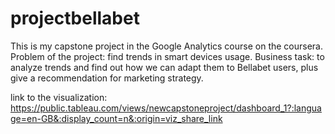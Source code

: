 # projectbellabet
This is my capstone project in the Google Analytics course on the coursera.
Problem of the project: find trends in smart devices usage.
Business task: to analyze trends and find out how we can adapt them to Bellabet users, plus give a recommendation for marketing strategy.

link to the visualization: https://public.tableau.com/views/newcapstoneproject/dashboard_1?:language=en-GB&:display_count=n&:origin=viz_share_link
